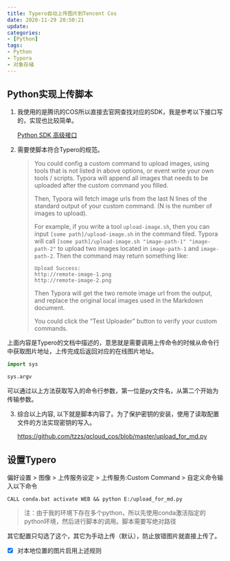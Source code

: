 ```yaml
---
title: Typero自动上传图片到Tencent Cos
date: 2020-11-29 20:50:21
update:
categories:
- [Python]
tags:
- Python
- Typora
- 对象存储
---
```


## Python实现上传脚本

1. 我使用的是腾讯的COS所以直接去官网查找对应的SDK，我是参考以下接口写的，实现也比较简单。

   [Python SDK 高级接口](https://cloud.tencent.com/document/product/436/35151#.E9.AB.98.E7.BA.A7.E6.8E.A5.E5.8F.A3.EF.BC.88.E6.8E.A8.E8.8D.90.EF.BC.89)

2. 需要使脚本符合Typero的规范。

   > You could config a custom command to upload images, using tools that is not listed in above options, or event write your own tools / scripts. Typora will append all images that needs to be uploaded after the custom command you filled.
   >
   > Then, Typora will fetch image urls from the last N lines of the standard output of your custom command. (N is the number of images to upload).
   >
   > For example, if you write a tool `upload-image.sh`, then you can input `[some path]/upload-image.sh` in the command filed. Typora will call `[some path]/upload-image.sh "image-path-1" "image-path-2"` to upload two images located in `image-path-1` and `image-path-2`. Then the command may return something like:
   >
   > ```
   > Upload Success:
   > http://remote-image-1.png
   > http://remote-image-2.png
   > ```
   >
   > Then Typora will get the two remote image url from the output, and replace the original local images used in the Markdown document.
   >
   > You could click the “Test Uploader” button to verify your custom commands.

上面内容是Typero的文档中描述的，意思就是需要调用上传命令的时候从命令行中获取图片地址，上传完成后返回对应的在线图片地址。

```python
import sys

sys.argv
```

可以通过以上方法获取写入的命令行参数，第一位是py文件名，从第二个开始为传输参数。

3. 综合以上内容, 以下就是脚本内容了。为了保护密钥的安装，使用了读取配置文件的方法实现密钥的写入。

   https://github.com/tzzs/qcloud_cos/blob/master/upload_for_md.py

## 设置Typero

偏好设置 > 图像 > 上传服务设定 > 上传服务:Custom Command > 自定义命令输入以下命令

```
CALL conda.bat activate WEB && python E:/upload_for_md.py
```

> 注：由于我的环境下存在多个python，所以先使用conda激活指定的python环境，然后进行脚本的调用。脚本需要写绝对路径



其它配置只勾选了这个，其它为手动上传（默认），防止放错图片就直接上传了。

- [x] 对本地位置的图片启用上述规则